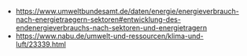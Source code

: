 - https://www.umweltbundesamt.de/daten/energie/energieverbrauch-nach-energietraegern-sektoren#entwicklung-des-endenergieverbrauchs-nach-sektoren-und-energietragern
- https://www.nabu.de/umwelt-und-ressourcen/klima-und-luft/23339.html
